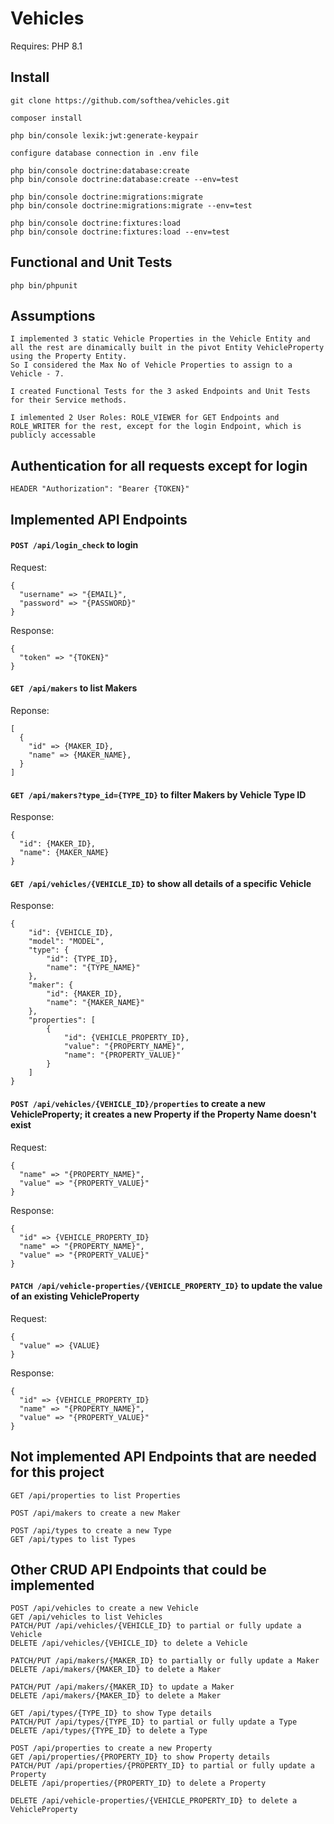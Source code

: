 # Vehicles

Requires: PHP 8.1

## Install

```
git clone https://github.com/softhea/vehicles.git

composer install

php bin/console lexik:jwt:generate-keypair

configure database connection in .env file

php bin/console doctrine:database:create
php bin/console doctrine:database:create --env=test

php bin/console doctrine:migrations:migrate
php bin/console doctrine:migrations:migrate --env=test

php bin/console doctrine:fixtures:load
php bin/console doctrine:fixtures:load --env=test
```

## Functional and Unit Tests

```
php bin/phpunit
```

## Assumptions

```
I implemented 3 static Vehicle Properties in the Vehicle Entity and all the rest are dinamically built in the pivot Entity VehicleProperty using the Property Entity. 
So I considered the Max No of Vehicle Properties to assign to a Vehicle - 7.

I created Functional Tests for the 3 asked Endpoints and Unit Tests for their Service methods.

I imlemented 2 User Roles: ROLE_VIEWER for GET Endpoints and ROLE_WRITER for the rest, except for the login Endpoint, which is publicly accessable
```

## Authentication for all requests except for login

```
HEADER "Authorization": "Bearer {TOKEN}"
```

## Implemented API Endpoints


#### ```POST /api/login_check``` to login 
Request:
```
{
  "username" => "{EMAIL}",
  "password" => "{PASSWORD}"
}
```
Response:
```
{
  "token" => "{TOKEN}"
}
```

#### ```GET /api/makers``` to list Makers 
Reponse:
```
[
  {
    "id" => {MAKER_ID},
    "name" => {MAKER_NAME},
  }
]
```

#### ```GET /api/makers?type_id={TYPE_ID}``` to filter Makers by Vehicle Type ID
Response:
```
{
  "id": {MAKER_ID},
  "name": {MAKER_NAME}
}
```

#### ```GET /api/vehicles/{VEHICLE_ID}``` to show all details of a specific Vehicle
Response:
```
{
    "id": {VEHICLE_ID},
    "model": "MODEL",
    "type": {
        "id": {TYPE_ID},
        "name": "{TYPE_NAME}"
    },
    "maker": {
        "id": {MAKER_ID},
        "name": "{MAKER_NAME}"
    },
    "properties": [
        {
            "id": {VEHICLE_PROPERTY_ID},
            "value": "{PROPERTY_NAME}",
            "name": "{PROPERTY_VALUE}"
        }
    ]
}
```

#### ```POST /api/vehicles/{VEHICLE_ID}/properties``` to create a new VehicleProperty; it creates a new Property if the Property Name doesn't exist
Request:
```
{
  "name" => "{PROPERTY_NAME}",
  "value" => "{PROPERTY_VALUE}"
}
```
Response:
```
{
  "id" => {VEHICLE_PROPERTY_ID}
  "name" => "{PROPERTY_NAME}",
  "value" => "{PROPERTY_VALUE}"
}
```

#### ```PATCH /api/vehicle-properties/{VEHICLE_PROPERTY_ID}``` to update the value of an existing VehicleProperty
Request:
```
{
  "value" => {VALUE}
}
```
Response:
```
{
  "id" => {VEHICLE_PROPERTY_ID}
  "name" => "{PROPERTY_NAME}",
  "value" => "{PROPERTY_VALUE}"
}
```

## Not implemented API Endpoints that are needed for this project

```
GET /api/properties to list Properties

POST /api/makers to create a new Maker

POST /api/types to create a new Type
GET /api/types to list Types
```

## Other CRUD API Endpoints that could be implemented

```
POST /api/vehicles to create a new Vehicle
GET /api/vehicles to list Vehicles
PATCH/PUT /api/vehicles/{VEHICLE_ID} to partial or fully update a Vehicle
DELETE /api/vehicles/{VEHICLE_ID} to delete a Vehicle
```

```
PATCH/PUT /api/makers/{MAKER_ID} to partially or fully update a Maker
DELETE /api/makers/{MAKER_ID} to delete a Maker
```

```
PATCH/PUT /api/makers/{MAKER_ID} to update a Maker
DELETE /api/makers/{MAKER_ID} to delete a Maker
```

```
GET /api/types/{TYPE_ID} to show Type details
PATCH/PUT /api/types/{TYPE_ID} to partial or fully update a Type
DELETE /api/types/{TYPE_ID} to delete a Type
```

```
POST /api/properties to create a new Property
GET /api/properties/{PROPERTY_ID} to show Property details
PATCH/PUT /api/properties/{PROPERTY_ID} to partial or fully update a Property
DELETE /api/properties/{PROPERTY_ID} to delete a Property
```

```
DELETE /api/vehicle-properties/{VEHICLE_PROPERTY_ID} to delete a VehicleProperty
```
